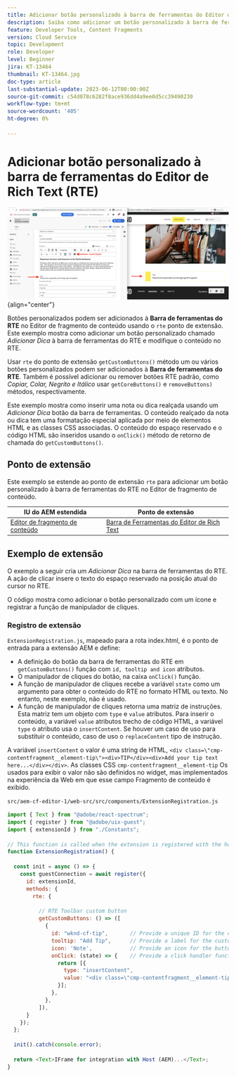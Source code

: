 ```yaml
---
title: Adicionar botão personalizado à barra de ferramentas do Editor de Rich Text (RTE)
description: Saiba como adicionar um botão personalizado à barra de ferramentas do Editor de Rich Text (RTE) no Editor de fragmento de conteúdo do AEM
feature: Developer Tools, Content Fragments
version: Cloud Service
topic: Development
role: Developer
level: Beginner
jira: KT-13464
thumbnail: KT-13464.jpg
doc-type: article
last-substantial-update: 2023-06-12T00:00:00Z
source-git-commit: c54d078c6282f8ace936dd4a9ee0d5cc39490230
workflow-type: tm+mt
source-wordcount: '405'
ht-degree: 0%

---
```



# Adicionar botão personalizado à barra de ferramentas do Editor de Rich Text (RTE)

![Exemplo de extensão da barra de ferramentas do Editor de fragmento de conteúdo](./assets/rte-toolbar/hero.png){align="center"}

Botões personalizados podem ser adicionados à **Barra de ferramentas do RTE** no Editor de fragmento de conteúdo usando o `rte` ponto de extensão. Este exemplo mostra como adicionar um botão personalizado chamado _Adicionar Dica_ à barra de ferramentas do RTE e modifique o conteúdo no RTE.

Usar `rte` do ponto de extensão `getCustomButtons()` método um ou vários botões personalizados podem ser adicionados à **Barra de ferramentas do RTE**. Também é possível adicionar ou remover botões RTE padrão, como _Copiar, Colar, Negrito e Itálico_ usar `getCoreButtons()` e `removeButtons)` métodos, respectivamente.

Este exemplo mostra como inserir uma nota ou dica realçada usando um _Adicionar Dica_ botão da barra de ferramentas. O conteúdo realçado da nota ou dica tem uma formatação especial aplicada por meio de elementos HTML e as classes CSS associadas. O conteúdo do espaço reservado e o código HTML são inseridos usando o `onClick()` método de retorno de chamada do `getCustomButtons()`.

## Ponto de extensão

Este exemplo se estende ao ponto de extensão `rte` para adicionar um botão personalizado à barra de ferramentas do RTE no Editor de fragmento de conteúdo.

| IU do AEM estendida | Ponto de extensão |
| ------------------------ | --------------------- | 
| [Editor de fragmento de conteúdo](https://developer.adobe.com/uix/docs/services/aem-cf-editor/) | [Barra de Ferramentas do Editor de Rich Text](https://developer.adobe.com/uix/docs/services/aem-cf-editor/api/rte-toolbar/) |

## Exemplo de extensão

O exemplo a seguir cria um _Adicionar Dica_ na barra de ferramentas do RTE. A ação de clicar insere o texto do espaço reservado na posição atual do cursor no RTE.

O código mostra como adicionar o botão personalizado com um ícone e registrar a função de manipulador de cliques.

### Registro de extensão

`ExtensionRegistration.js`, mapeado para a rota index.html, é o ponto de entrada para a extensão AEM e define:

+ A definição do botão da barra de ferramentas do RTE em `getCustomButtons()` função com `id, tooltip and icon` atributos.
+ O manipulador de cliques do botão, na caixa `onClick()` função.
+ A função de manipulador de cliques recebe a variável `state` como um argumento para obter o conteúdo do RTE no formato HTML ou texto. No entanto, neste exemplo, não é usado.
+ A função de manipulador de cliques retorna uma matriz de instruções. Esta matriz tem um objeto com `type` e `value` atributos. Para inserir o conteúdo, a variável `value` atributos trecho de código HTML, a variável `type` o atributo usa o `insertContent`. Se houver um caso de uso para substituir o conteúdo, caso de uso o `replaceContent` tipo de instrução.

A variável `insertContent` o valor é uma string de HTML, `<div class=\"cmp-contentfragment__element-tip\"><div>TIP</div><div>Add your tip text here...</div></div>`. As classes CSS `cmp-contentfragment__element-tip` Os usados para exibir o valor não são definidos no widget, mas implementados na experiência da Web em que esse campo Fragmento de conteúdo é exibido.


`src/aem-cf-editor-1/web-src/src/components/ExtensionRegistration.js`

```javascript
import { Text } from "@adobe/react-spectrum";
import { register } from "@adobe/uix-guest";
import { extensionId } from "./Constants";

// This function is called when the extension is registered with the host and runs in an iframe in the Content Fragment Editor browser window.
function ExtensionRegistration() {

  const init = async () => {
    const guestConnection = await register({
      id: extensionId,
      methods: {
        rte: {

          // RTE Toolbar custom button
          getCustomButtons: () => ([
            {
              id: "wknd-cf-tip",       // Provide a unique ID for the custom button
              tooltip: "Add Tip",      // Provide a label for the custom button
              icon: 'Note',            // Provide an icon for the button (see https://spectrum.adobe.com/page/icons/ for a list of available icons)
              onClick: (state) => {    // Provide a click handler function that returns the instructions array with type and value. This example inserts the HTML snippet for TIP content.
                return [{
                  type: "insertContent",
                  value: "<div class=\"cmp-contentfragment__element-tip\"><div>TIP</div><div>Add your tip text here...</div></div>"
                }];
              },
            },
          ]),
      }
    });
  };
  
  init().catch(console.error);

  return <Text>IFrame for integration with Host (AEM)...</Text>;
}
```
